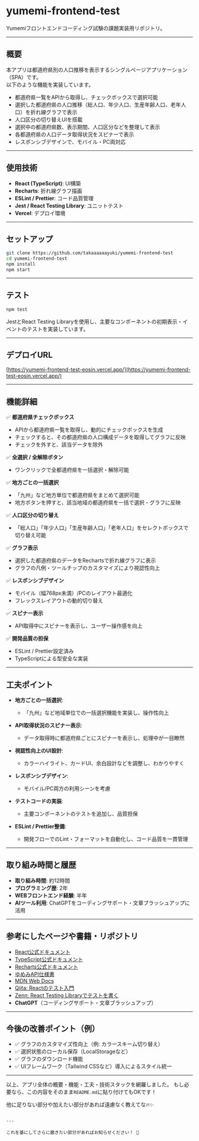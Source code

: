 # yumemi-frontend-test

Yumemiフロントエンドコーディング試験の課題実装用リポジトリ。

---

## 概要

本アプリは都道府県別の人口推移を表示するシングルページアプリケーション（SPA）です。  
以下のような機能を実装しています。

- 都道府県一覧をAPIから取得し、チェックボックスで選択可能
- 選択した都道府県の人口推移（総人口、年少人口、生産年齢人口、老年人口）を折れ線グラフで表示
- 人口区分の切り替えUIを搭載
- 選択中の都道府県数、表示期間、人口区分などを整理して表示
- 各都道府県の人口データ取得状況をスピナーで表示
- レスポンシブデザインで、モバイル・PC両対応

---

## 使用技術

- **React (TypeScript)**: UI構築
- **Recharts**: 折れ線グラフ描画
- **ESLint / Prettier**: コード品質管理
- **Jest / React Testing Library**: ユニットテスト
- **Vercel**: デプロイ環境

---

## セットアップ

```bash
git clone https://github.com/takaaaaaayuki/yumemi-frontend-test
cd yumemi-frontend-test
npm install
npm start
````

---

## テスト

```bash
npm test
```

JestとReact Testing Libraryを使用し、主要なコンポーネントの初期表示・イベントのテストを実装しています。

---

## デプロイURL

[https://yumemi-frontend-test-eosin.vercel.app/](https://yumemi-frontend-test-eosin.vercel.app/)

---

## 機能詳細

✅ **都道府県チェックボックス**

* APIから都道府県一覧を取得し、動的にチェックボックスを生成
* チェックすると、その都道府県の人口構成データを取得してグラフに反映
* チェックを外すと、該当データを除外

✅ **全選択 / 全解除ボタン**

* ワンクリックで全都道府県を一括選択・解除可能

✅ **地方ごとの一括選択**

* 「九州」など地方単位で都道府県をまとめて選択可能
* 地方ボタンを押すと、該当地域の都道府県を一括で選択・グラフに反映

✅ **人口区分の切り替え**

* 「総人口」「年少人口」「生産年齢人口」「老年人口」をセレクトボックスで切り替え可能

✅ **グラフ表示**

* 選択した都道府県のデータをRechartsで折れ線グラフに表示
* グラフの凡例・ツールチップのカスタマイズにより視認性向上

✅ **レスポンシブデザイン**

* モバイル（幅768px未満）/PCのレイアウト最適化
* フレックスレイアウトの動的切り替え

✅ **スピナー表示**

* API取得中にスピナーを表示し、ユーザー操作感を向上

✅ **開発品質の担保**

* ESLint / Prettier設定済み
* TypeScriptによる型安全な実装

---

## 工夫ポイント

* **地方ごとの一括選択**:

  * 「九州」など地域単位での一括選択機能を実装し、操作性向上
* **API取得状況のスピナー表示**:

  * データ取得時に都道府県ごとにスピナーを表示し、処理中が一目瞭然
* **視認性向上のUI設計**:

  * カラーハイライト、カードUI、余白設計などを調整し、わかりやすく
* **レスポンシブデザイン**:

  * モバイル/PC両方の利用シーンを考慮
* **テストコードの実装**:

  * 主要コンポーネントのテストを追加し、品質担保
* **ESLint / Prettier整備**:

  * 開発フローでのLint・フォーマットを自動化し、コード品質を一貫管理

---

## 取り組み時間と履歴

* **取り組み時間**: 約12時間
* **プログラミング歴**: 2年
* **WEBフロントエンド経験**: 半年
* **AIツール利用**: ChatGPTをコーディングサポート・文章ブラッシュアップに活用

---

## 参考にしたページや書籍・リポジトリ

* [React公式ドキュメント](https://react.dev/)
* [TypeScript公式ドキュメント](https://www.typescriptlang.org/docs/)
* [Recharts公式ドキュメント](https://recharts.org/en-US)
* [ゆめみAPI仕様書](https://yumemi-frontend-engineer-codecheck-api.vercel.app/api-doc)
* [MDN Web Docs](https://developer.mozilla.org/ja/)
* [Qiita: Reactのテスト入門](https://qiita.com/yuta-ike/items/ce7b3e1913889dddf41a)
* [Zenn: React Testing Libraryでテストを書く](https://zenn.dev/uttk/articles/79c92f2f1d2b94)
* **ChatGPT**（コーディングサポート・文章ブラッシュアップ）

---

## 今後の改善ポイント（例）

* ✅ グラフのカスタマイズ性向上（例: カラースキーム切り替え）
* ✅ 選択状態のローカル保存（LocalStorageなど）
* ✅ グラフのダウンロード機能
* ✅ UIフレームワーク（Tailwind CSSなど）導入によるスタイル統一

---

以上、アプリ全体の概要・機能・工夫・技術スタックを網羅しました。
もし必要なら、この内容をそのまま`README.md`に貼り付けてもOKです！

他に足りない部分や加えたい部分があれば遠慮なく教えてな🔥✨

```

---

これを基にしてさらに磨きたい部分があればお知らせください！ 🚀
```

